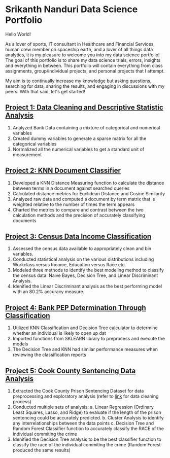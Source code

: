 # Srikanth Nanduri Data Science Portfolio

Hello World! 

As a lover of sports, IT consultant in Healthcare and Financial Services, human crew member on spaceship earth, and a lover of all things data analytics, it is my pleasure to welcome you into my data science portfolio! The goal of this portfolio is to share my data science trials, errors, insights and everything in between. This portfolio will contain everything from class assignments, group/individual projects, and personal projects that I attempt.

My aim is to continually increase my knowledge but asking questions, searching for data, sharing the results, and engaging in discussions with my peers. With that said, let's get started!

## [Project 1: Data Cleaning and Descriptive Statistic Analysis](https://github.com/snanduri94/Srikanth_DS_Portfolio/blob/main/Descriptive%20Data%20Analysis.ipynb)
1. Analyzed Bank Data containing a mixture of categorical and numerical variables
2. Created dummy variables to generate a sparse matrix for all the categorical variables
3. Normalized all the numerical variables to get a standard unit of measurement

## [Project 2: KNN Document Classifier](https://github.com/snanduri94/Srikanth_DS_Portfolio/blob/main/Document-Term%20KNN%20Classification%20Analysis_FINAL.ipynb)
1. Developed a KNN Distance Measuring function to calculate the distance between terms in a document against searched queries
2. Calculated distance metrics for Euclidean Distance and Cosine Similarity
3. Analyzed raw data and computed a document by term matrix that is weighted relative to the number of times the term appears
4. Charted the metrics to compare and contrast between the two calculation methods and the precision of accurately classifying documents

## [Project 3: Census Data Income Classification](https://github.com/snanduri94/Srikanth_DS_Portfolio/blob/main/Census%20Data%20Classification.ipynb)
1. Assessed the census data available to appropriately clean and bin variables.
2. Conducted statistical analysis on the various distributions including Workclass versus Income, Education versus Race etc.
3. Modeled three methods to identify the best modeling method to classify the census data: Naive Bayes, Decision Tree, and Linear Discriminant Analysis. 
4. Idenified the Linear Discriminant analysis as the best performing model with an 80.2% accuracy measure.

## [Project 4: Bank PEP Determination Through Classification](https://github.com/snanduri94/Srikanth_DS_Portfolio/blob/main/Bank%20Income%20Classification.ipynb)
1. Utilized KNN Classification and Decision Tree calculator to determine whether an individual is likely to open up dat  
2. Imported functions from SKLEARN library to preprocess and execute the models
3. The Decision Tree and KNN had similar performance measures when reviewing the classification reports

## [Project 5: Cook County Sentencing Data Analysis](https://github.com/snanduri94/Srikanth_DS_Portfolio/blob/main/Sentencing%20Exploratory%20Analysis%20and%20Modeling.ipynb)
1. Extracted the Cook County Prison Sentencing Dataset for data preprocessing and exploratory analysis (refer to [link](https://github.com/snanduri94/Srikanth_DS_Portfolio/blob/main/Sentencing%20Data%20Cleaning.ipynb) for data cleaning process)
2. Conducted multiple sets of analysis:
  a. Linear Regression (Ordinary Least Squares, Lasso, and Ridge) to evaluate if the length of the prison sentencing could be accurately predicted.
  b. Cluster Analysis to identify any interrelationships between the data points
  c. Decision Tree and Random Forest Classifier function to accurately classify the RACE of the individual commiting the crime
3. Idenified the Decision Tree analysis to be the best classifier function to classify the race of the individual commiting the crime (Random Forest produced the same results)



